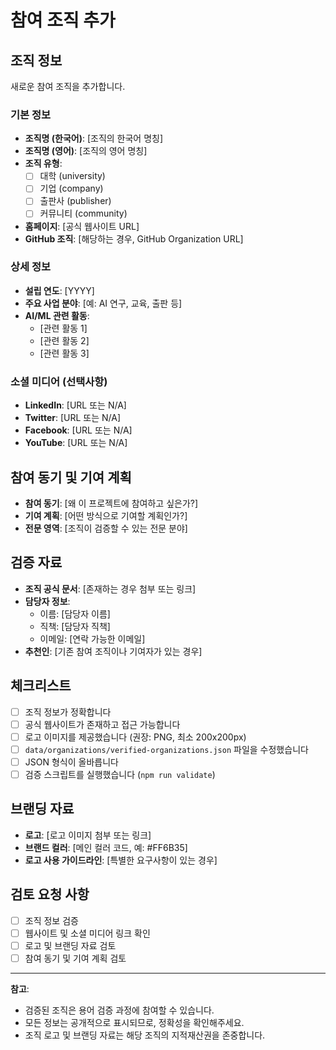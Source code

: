 # 참여 조직 추가

## 조직 정보
새로운 참여 조직을 추가합니다.

### 기본 정보
- **조직명 (한국어)**: [조직의 한국어 명칭]
- **조직명 (영어)**: [조직의 영어 명칭]
- **조직 유형**: 
  - [ ] 대학 (university)
  - [ ] 기업 (company) 
  - [ ] 출판사 (publisher)
  - [ ] 커뮤니티 (community)
- **홈페이지**: [공식 웹사이트 URL]
- **GitHub 조직**: [해당하는 경우, GitHub Organization URL]

### 상세 정보
- **설립 연도**: [YYYY]
- **주요 사업 분야**: [예: AI 연구, 교육, 출판 등]
- **AI/ML 관련 활동**: 
  - [관련 활동 1]
  - [관련 활동 2]
  - [관련 활동 3]

### 소셜 미디어 (선택사항)
- **LinkedIn**: [URL 또는 N/A]
- **Twitter**: [URL 또는 N/A]
- **Facebook**: [URL 또는 N/A]
- **YouTube**: [URL 또는 N/A]

## 참여 동기 및 기여 계획
- **참여 동기**: [왜 이 프로젝트에 참여하고 싶은가?]
- **기여 계획**: [어떤 방식으로 기여할 계획인가?]
- **전문 영역**: [조직이 검증할 수 있는 전문 분야]

## 검증 자료
- **조직 공식 문서**: [존재하는 경우 첨부 또는 링크]
- **담당자 정보**: 
  - 이름: [담당자 이름]
  - 직책: [담당자 직책]
  - 이메일: [연락 가능한 이메일]
- **추천인**: [기존 참여 조직이나 기여자가 있는 경우]

## 체크리스트
- [ ] 조직 정보가 정확합니다
- [ ] 공식 웹사이트가 존재하고 접근 가능합니다
- [ ] 로고 이미지를 제공했습니다 (권장: PNG, 최소 200x200px)
- [ ] `data/organizations/verified-organizations.json` 파일을 수정했습니다
- [ ] JSON 형식이 올바릅니다
- [ ] 검증 스크립트를 실행했습니다 (`npm run validate`)

## 브랜딩 자료
- **로고**: [로고 이미지 첨부 또는 링크]
- **브랜드 컬러**: [메인 컬러 코드, 예: #FF6B35]
- **로고 사용 가이드라인**: [특별한 요구사항이 있는 경우]

## 검토 요청 사항
- [ ] 조직 정보 검증
- [ ] 웹사이트 및 소셜 미디어 링크 확인
- [ ] 로고 및 브랜딩 자료 검토
- [ ] 참여 동기 및 기여 계획 검토

---

**참고**: 
- 검증된 조직은 용어 검증 과정에 참여할 수 있습니다.
- 모든 정보는 공개적으로 표시되므로, 정확성을 확인해주세요.
- 조직 로고 및 브랜딩 자료는 해당 조직의 지적재산권을 존중합니다.